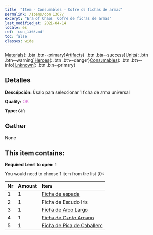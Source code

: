 ```yaml
---
title: "Item - Consumables - Cofre de fichas de armas"
permalink: /Items/con_1367/
excerpt: "Era of Chaos  Cofre de fichas de armas"
last_modified_at: 2021-04-14
locale: es
ref: "con_1367.md"
toc: false
classes: wide
---
```

 [Materials](/es/Items/){: .btn .btn--primary}[Artifacts](/es/Items/Artifacts/){: .btn .btn--success}[Units](/es/Items/Units/){: .btn .btn--warning}[Heroes](/es/Items/Heroes/){: .btn .btn--danger}[Consumables](/es/Items/Consumables/){: .btn .btn--info}[Unknown](/es/Items/Unknown/){: .btn .btn--primary}

## Detalles
 **Descripción:** Úsalo para seleccionar 1 ficha de arma universal

 **Quality:** <span style="color: #DA70D6">OK</span>

 **Type:** Gift

## Gather

  None

## This item contains:

 **Required Level to open:** 1

 You would need to choose 1 item from the list (0):

  | Nr | Amount |     Item    |
  |:---|:-------|:------------|
  | 1 | 1 | [Ficha de espada](/es/Items/con_912/) | 
  | 2 | 1 | [Ficha de Escudo Iris](/es/Items/con_913/) | 
  | 3 | 1 | [Ficha de Arco Largo](/es/Items/con_914/) | 
  | 4 | 1 | [Ficha de Canto Arcano](/es/Items/con_915/) | 
  | 5 | 1 | [Ficha de Pica de Caballero](/es/Items/con_916/) | 
